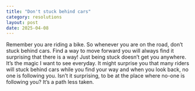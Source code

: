```yaml
---
title: "Don't stuck behind cars"
category: resolutions
layout: post
date: 2025-04-08
---
```


Remember you are riding a bike. So whenever you are on the road, don’t stuck behind cars. Find a way to move forward you will always find it surprising that there is a way! Just being stuck doesn’t get you anywhere. It’s the magic I want to see everyday. It might surprise you that many riders will stuck behind cars while you find your way and when you look back, no one is following you. Isn’t it surprising, to be at the place where no-one is following you? It’s a path less taken.